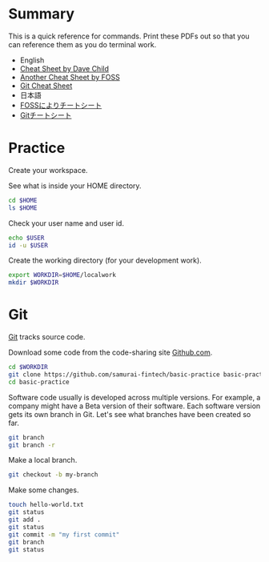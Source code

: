 # Summary

This is a quick reference for commands.  Print these PDFs out so that you can reference them as you do terminal work.

*  English
  *  [Cheat Sheet by Dave Child](https://www.cheatography.com/davechild/cheat-sheets/linux-command-line/pdf/)
  *  [Another Cheat Sheet by FOSS](https://files.fosswire.com/2007/08/fwunixref.pdf)
  *  [Git Cheat Sheet](https://services.github.com/on-demand/downloads/github-git-cheat-sheet.pdf)
*  日本語
  *  [FOSSによりチートシート](http://www.yotabanana.com/misc/fwunixref_ja.pdf)
  *  [Gitチートシート](https://services.github.com/on-demand/downloads/ja/github-git-cheat-sheet.pdf)


# Practice

Create your workspace.

See what is inside your HOME directory.

```bash
cd $HOME
ls $HOME
```

Check your user name and user id.

```bash
echo $USER
id -u $USER
```

Create the working directory (for your development work).

```bash
export WORKDIR=$HOME/localwork
mkdir $WORKDIR
```


# Git

[Git](https://en.wikipedia.org/wiki/git) tracks source code.

Download some code from the code-sharing site [Github.com](https://github.com).

```bash
cd $WORKDIR
git clone https://github.com/samurai-fintech/basic-practice basic-practice
cd basic-practice
```

Software code usually is developed across multiple versions.  For example, a company might have a Beta version of their software.  Each software version gets its own branch in Git.  Let's see what branches have been created so far.

```bash
git branch
git branch -r
```

Make a local branch.

```bash
git checkout -b my-branch
```

Make some changes.

```bash
touch hello-world.txt
git status
git add .
git status
git commit -m "my first commit"
git branch
git status
```
